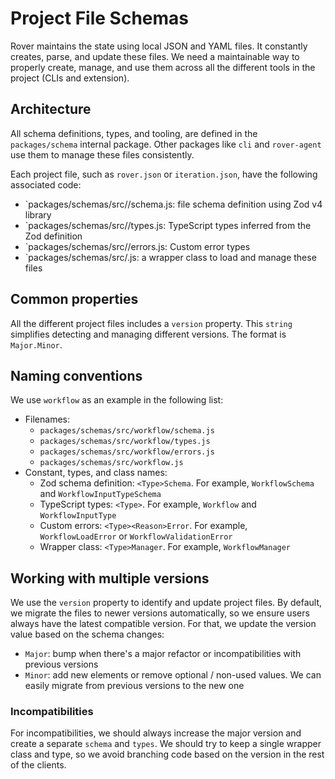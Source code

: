 # Project File Schemas

Rover maintains the state using local JSON and YAML files. It constantly creates, parse, and update these files. We need a maintainable way to properly create, manage, and use them across all the different tools in the project (CLIs and extension).

## Architecture

All schema definitions, types, and tooling, are defined in the `packages/schema` internal package. Other packages like `cli` and `rover-agent` use them to manage these files consistently.

Each project file, such as `rover.json` or `iteration.json`, have the following associated code:

- `packages/schemas/src/<name>/schema.js: file schema definition using Zod v4 library
- `packages/schemas/src/<name>/types.js: TypeScript types inferred from the Zod definition
- `packages/schemas/src/<name>/errors.js: Custom error types
- `packages/schemas/src/<name>.js: a wrapper class to load and manage these files

## Common properties

All the different project files includes a `version` property. This `string` simplifies detecting and managing different versions. The format is `Major.Minor`.

## Naming conventions

We use `workflow` as an example in the following list:

- Filenames:
  - `packages/schemas/src/workflow/schema.js`
  - `packages/schemas/src/workflow/types.js`
  - `packages/schemas/src/workflow/errors.js`
  - `packages/schemas/src/workflow.js`
- Constant, types, and class names:
  - Zod schema definition: `<Type>Schema`. For example, `WorkflowSchema` and `WorkflowInputTypeSchema`
  - TypeScript types: `<Type>`. For example, `Workflow` and `WorkflowInputType`
  - Custom errors: `<Type><Reason>Error`. For example, `WorkflowLoadError` or `WorkflowValidationError`
  - Wrapper class: `<Type>Manager`. For example, `WorkflowManager`

## Working with multiple versions

We use the `version` property to identify and update project files. By default, we migrate the files to newer versions automatically, so we ensure users always have the latest compatible version. For that, we update the version value based on the schema changes:

- `Major`: bump when there's a major refactor or incompatibilities with previous versions
- `Minor`: add new elements or remove optional / non-used values. We can easily migrate from previous versions to the new one

### Incompatibilities

For incompatibilities, we should always increase the major version and create a separate `schema` and `types`. We should try to keep a single wrapper class and type, so we avoid branching code based on the version in the rest of the clients.
